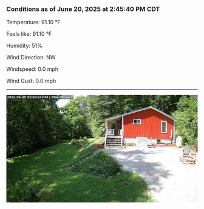 ### Conditions as of June 20, 2025 at 2:45:40 PM CDT 

Temperature: 91.10 &deg;F

Feels like: 91.10 &deg;F

Humidity: 51%

Wind Direction: NW

Windspeed: 0.0 mph

Wind Gust: 0.0 mph

---

<img src="./images/latest.jpeg"/>

